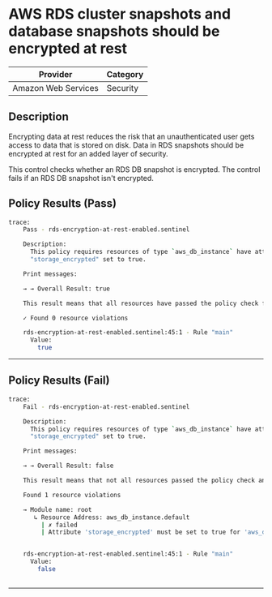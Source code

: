 # AWS RDS cluster snapshots and database snapshots should be encrypted at rest

| Provider            | Category     |
|---------------------|--------------|
| Amazon Web Services | Security     |

## Description

Encrypting data at rest reduces the risk that an unauthenticated user gets access to data that is stored on disk.
Data in RDS snapshots should be encrypted at rest for an added layer of security.

This control checks whether an RDS DB snapshot is encrypted. The control fails if an RDS DB snapshot isn't encrypted.

## Policy Results (Pass)
```bash
trace:
    Pass - rds-encryption-at-rest-enabled.sentinel

    Description:
      This policy requires resources of type `aws_db_instance` have attribute
      "storage_encrypted" set to true.

    Print messages:

    → → Overall Result: true

    This result means that all resources have passed the policy check for the policy rds-encryption-at-rest-enabled.

    ✓ Found 0 resource violations

    rds-encryption-at-rest-enabled.sentinel:45:1 - Rule "main"
      Value:
        true

```

---

## Policy Results (Fail)
```bash
trace:
    Fail - rds-encryption-at-rest-enabled.sentinel

    Description:
      This policy requires resources of type `aws_db_instance` have attribute
      "storage_encrypted" set to true.

    Print messages:

    → → Overall Result: false

    This result means that not all resources passed the policy check and the protected behavior is not allowed for the policy rds-encryption-at-rest-enabled.

    Found 1 resource violations

    → Module name: root
       ↳ Resource Address: aws_db_instance.default
         | ✗ failed
         | Attribute 'storage_encrypted' must be set to true for 'aws_db_instance' resources. Refer to https://docs.aws.amazon.com/securityhub/latest/userguide/rds-controls.html#rds-3 for more details.


    rds-encryption-at-rest-enabled.sentinel:45:1 - Rule "main"
      Value:
        false
        
```

---